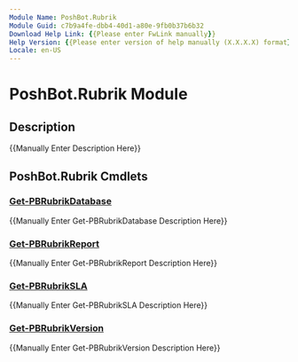 ```yaml
---
Module Name: PoshBot.Rubrik
Module Guid: c7b9a4fe-dbb4-40d1-a80e-9fb0b37b6b32
Download Help Link: {{Please enter FwLink manually}}
Help Version: {{Please enter version of help manually (X.X.X.X) format}}
Locale: en-US
---
```


# PoshBot.Rubrik Module
## Description
{{Manually Enter Description Here}}

## PoshBot.Rubrik Cmdlets
### [Get-PBRubrikDatabase](Get-PBRubrikDatabase.md)
{{Manually Enter Get-PBRubrikDatabase Description Here}}

### [Get-PBRubrikReport](Get-PBRubrikReport.md)
{{Manually Enter Get-PBRubrikReport Description Here}}

### [Get-PBRubrikSLA](Get-PBRubrikSLA.md)
{{Manually Enter Get-PBRubrikSLA Description Here}}

### [Get-PBRubrikVersion](Get-PBRubrikVersion.md)
{{Manually Enter Get-PBRubrikVersion Description Here}}

